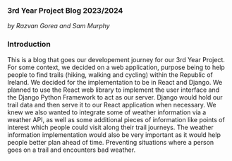 ### 3rd Year Project Blog 2023/2024

*by Razvan Gorea and Sam Murphy*

### Introduction

This is a blog that goes our developement journey for our 3rd Year Project. For some context, we decided on a web application, purpose being to help people to find trails (hiking, walking and cycling) within the Republic of Ireland. We decided for the implementation to be in React and Django. We planned to use the React web library to implement the user interface and the Django Python Framework to act as our server. Django would hold our trail data and then serve it to our React application when necessary. We knew we also wanted to integrate some of weather information via a weather API, as well as some additional pieces of information like points of interest which people could visit along their trail journeys. The weather information implementation would also be very important as it would help people better plan ahead of time. Preventing situations where a person goes on a trail and encounters bad weather. 
